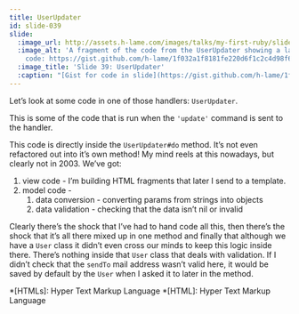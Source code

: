 ```yaml
---
title: UserUpdater
id: slide-039
slide:
  :image_url: http://assets.h-lame.com/images/talks/my-first-ruby/slides/039.png
  :image_alt: 'A fragment of the code from the UserUpdater showing a lack of abstraction;
    code: https://gist.github.com/h-lame/1f032a1f8181fe220d6f1c2c4d98f64e#file-slide-39-userupdater-fragment-rb'
  :image_title: 'Slide 39: UserUpdater'
  :caption: "[Gist for code in slide](https://gist.github.com/h-lame/1f032a1f8181fe220d6f1c2c4d98f64e#file-slide-39-userupdater-fragment-rb)\n"
---
```

Let’s look at some code in one of those handlers:  `UserUpdater`.

This is some of the code that is run when the `'update'` command is sent to the handler.

This code is directly inside the `UserUpdater#do` method.  It’s not even refactored out into it’s own method!  My mind reels at this nowadays, but clearly not in 2003.  We’ve got:

1. view code - I’m building HTML fragments that later I send to a template.
1. model code -
   1. data conversion - converting params from strings into objects
   1. data validation - checking that the data isn’t nil or invalid

Clearly there’s the shock that I’ve had to hand code all this, then there’s the shock that it’s all there mixed up in one method and finally that although we have a `User` class it didn’t even cross our minds to keep this logic inside there.  There’s nothing inside that `User` class that deals with validation.  If I didn’t check that the `sendTo` mail address wasn’t valid here, it would be saved by default by the `User` when I asked it to later in the method.


*[HTMLs]: Hyper Text Markup Language
*[HTML]: Hyper Text Markup Language
